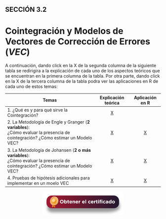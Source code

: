 ## SECCIÓN 3.2
# Cointegración y Modelos de Vectores de Corrección de Errores (_VEC_)

A continuación, dando click en la X de la segunda columna de la siguiente tabla se redirigira a la explicación de cada uno de los aspectos teóricos que se encuentran en la primera columna de la tabla. Por otra parte, dando click en la X de la tercera columna de la tabla podra ver las aplicaciones en R de cada uno de estos temas:

| Temas                                                                                       | Explicación teórica                       |  Aplicación en R   |
|---------------------------------------------------------------------------------------------|:-----------------------------------------:|:------------------:|
|  1. ¿Qué es y para qué sirve la Cointegración?                                              |  [X](Seccion03_02_01_T/Readme.md)                     | 
|  2. La Metodología de Engle y Granger (**2 variables**): <br> ¿Cómo evaluar la presencia de cointegración? ¿Cómo estimar un Modelo VEC? |  [X](Seccion03_02_02_T/Readme.md)     | [X](Seccion02_02_ZA_R/Readme.md)     |
| 3. La Metodología de Johansen (**2 o más variables**): <br> ¿Cómo evaluar la presencia de cointegración? ¿Cómo estimar un Modelo VEC?   |  [X](Seccion02_02_ADFGLS_T/Readme.md) | [X](Seccion02_02_ADFGLS_R/Readme.md) |
| 4. Pruebas de hipótesis adicionales para implementar en un moelo VEC                        |  [X](Seccion02_02_ADFGLS_T/Readme.md)     | [X](Seccion02_02_ADFGLS_R/Readme.md) |


<div align="center"><a href="https://enlace-academico.escuelaing.edu.co/psc/FORMULARIO/EMPLOYEE/SA/c/EC_LOCALIZACION_RE.LC_FRM_ADMEDCO_FL.GBL" target="_blank"><img src="https://github.com/alvaroperdomo/World-Econometrics/blob/main/.icons/IconCEHBotonCertificado.png" alt="World-Econometrics" width="260" border="0" /></a></div>
